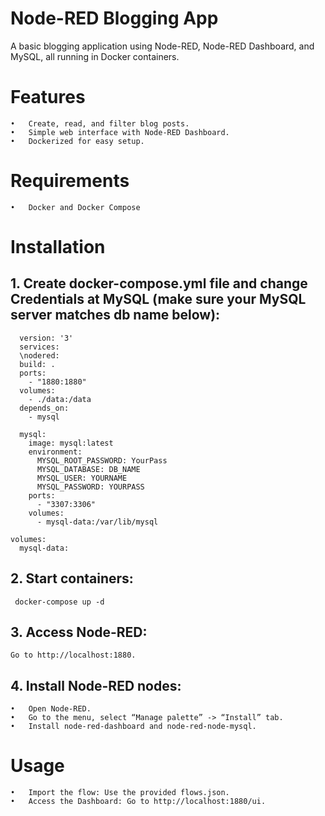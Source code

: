 # Node-RED Blogging App

A basic blogging application using Node-RED, Node-RED Dashboard, and MySQL, all running in Docker containers.

# Features

	•	Create, read, and filter blog posts.
	•	Simple web interface with Node-RED Dashboard.
	•	Dockerized for easy setup.

# Requirements

	•	Docker and Docker Compose

# Installation

     
 ## 1. Create docker-compose.yml file and change Credentials at MySQL (make sure your MySQL server matches db name below):
      version: '3'
      services:
      \nodered:
      build: .
      ports:
        - "1880:1880"
      volumes:
        - ./data:/data
      depends_on:
        - mysql

      mysql:
        image: mysql:latest
        environment:
          MYSQL_ROOT_PASSWORD: YourPass
          MYSQL_DATABASE: DB_NAME
          MYSQL_USER: YOURNAME
          MYSQL_PASSWORD: YOURPASS
        ports:
          - "3307:3306"  
        volumes:
          - mysql-data:/var/lib/mysql
    
    volumes:
      mysql-data:

## 2. Start containers:
     docker-compose up -d

## 3.  Access Node-RED:
    Go to http://localhost:1880.
    
## 4.  Install Node-RED nodes:
	•	Open Node-RED.
	•	Go to the menu, select “Manage palette” -> “Install” tab.
	•	Install node-red-dashboard and node-red-node-mysql.
 
 #  Usage
	•	Import the flow: Use the provided flows.json.
	•	Access the Dashboard: Go to http://localhost:1880/ui.
